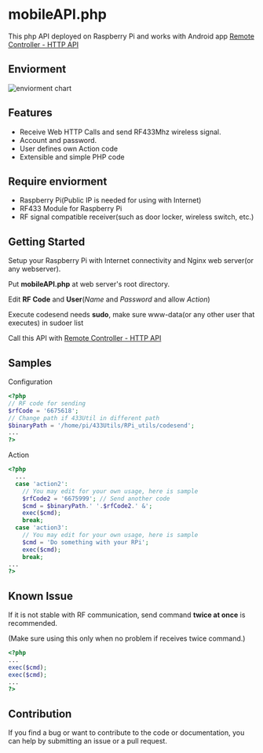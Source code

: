 # mobileAPI.php

This php API deployed on Raspberry Pi and works with Android app [Remote Controller - HTTP API](https://play.google.com/store/apps/details?id=biz.tedc.unlocker)

## Enviorment

![enviorment chart](https://cloud.githubusercontent.com/assets/7614818/21301655/83bfbe56-c5ea-11e6-93ac-50d605297cb5.png)

## Features

- Receive Web HTTP Calls and send RF433Mhz wireless signal.
- Account and password.
- User defines own Action code
- Extensible and simple PHP code

## Require enviorment

- Raspberry Pi(Public IP is needed for using with Internet)
- RF433 Module for Raspberry Pi
- RF signal compatible receiver(such as door locker, wireless switch, etc.)

## Getting Started

Setup your Raspberry Pi with Internet connectivity and Nginx web server(or any webserver).

Put **mobileAPI.php** at web server's root directory.

Edit **RF Code** and **User**(*Name* and *Password* and allow *Action*)

Execute codesend needs **sudo**, make sure www-data(or any other user that executes) in sudoer list

Call this API with [Remote Controller - HTTP API](https://play.google.com/store/apps/details?id=biz.tedc.unlocker)

## Samples

Configuration
```php
<?php
// RF code for sending
$rfCode = '6675618';
// Change path if 433Util in different path
$binaryPath = '/home/pi/433Utils/RPi_utils/codesend';
...
?>
```

Action
```php
<?php
  ...
  case 'action2':
    // You may edit for your own usage, here is sample
    $rfCode2 = '6675999'; // Send another code
    $cmd = $binaryPath.' '.$rfCode2.' &';
    exec($cmd);
    break;
  case 'action3':
    // You may edit for your own usage, here is sample
    $cmd = 'Do something with your RPi';
    exec($cmd);
    break;
...
?>
```

## Known Issue

If it is not stable with RF communication, send command **twice at once** is recommended.

(Make sure using this only when no problem if receives twice command.)

```php
<?php
...
exec($cmd);
exec($cmd);
...
?>
```

## Contribution

If you find a bug or want to contribute to the code or documentation, you can help by submitting an issue or a pull request.